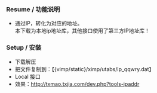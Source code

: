 ﻿

### Resume / 功能说明

* 通过IP，转化为对应的地址。  
本下载为本地ip地址库，其他接口使用了第三方IP地址库！


### Setup / 安装

* 下载解压
* 把文件复制到：【{vimp/static}/ximp/utabs/ip_qqwry.dat】
* Local 接口
* 效果：http://txmao.txjia.com/dev.php?tools-ipaddr

